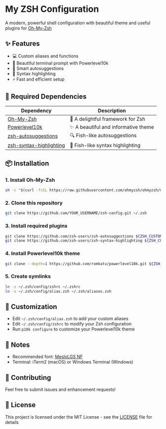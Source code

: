 # My ZSH Configuration

A modern, powerful shell configuration with beautiful theme and useful plugins for [Oh-My-Zsh](https://ohmyz.sh/)

## ✨ Features

- 💻 Custom aliases and functions
- 🎨 Beautiful terminal prompt with Powerlevel10k
- 📝 Smart autosuggestions
- 🌈 Syntax highlighting
- ⚡️ Fast and efficient setup

## 🔧 Required Dependencies

| Dependency                                                                      | Description                          |
| ------------------------------------------------------------------------------- | ------------------------------------ |
| [Oh-My-Zsh](https://ohmyz.sh/)                                                  | 💪 A delightful framework for Zsh    |
| [Powerlevel10k](https://github.com/romkatv/powerlevel10k)                       | ✨ A beautiful and informative theme |
| [zsh-autosuggestions](https://github.com/zsh-users/zsh-autosuggestions)         | 🔍 Fish-like autosuggestions         |
| [zsh-syntax-highlighting](https://github.com/zsh-users/zsh-syntax-highlighting) | 🎨 Fish-like syntax highlighting     |

## 📦 Installation

### 1. Install Oh-My-Zsh

```bash
sh -c "$(curl -fsSL https://raw.githubusercontent.com/ohmyzsh/ohmyzsh/master/tools/install.sh)"
```

### 2. Clone this repository

```bash
git clone https://github.com/YOUR_USERNAME/zsh-config.git ~/.zsh
```

### 3. Install required plugins

```bash
git clone https://github.com/zsh-users/zsh-autosuggestions ${ZSH_CUSTOM:-~/.oh-my-zsh/custom}/plugins/zsh-autosuggestions
git clone https://github.com/zsh-users/zsh-syntax-highlighting ${ZSH_CUSTOM:-~/.oh-my-zsh/custom}/plugins/zsh-syntax-highlighting
```

### 4. Install Powerlevel10k theme

```bash
git clone --depth=1 https://github.com/romkatv/powerlevel10k.git ${ZSH_CUSTOM:-$HOME/.oh-my-zsh/custom}/themes/powerlevel10k
```

### 5. Create symlinks

```bash
ln -s ~/.zsh/config/zshrc ~/.zshrc
ln -s ~/.zsh/config/alias.zsh ~/.zsh/aliases.zsh
```

## 🎨 Customization

- Edit `~/.zsh/config/alias.zsh` to add your custom aliases
- Edit `~/.zsh/config/zshrc` to modify your Zsh configuration
- Run `p10k configure` to customize your Powerlevel10k theme

## 📝 Notes

- Recommended font: [MesloLGS NF](https://github.com/romkatv/powerlevel10k#meslo-nerd-font-patched-for-powerlevel10k)
- Terminal: iTerm2 (macOS) or Windows Terminal (Windows)

## 🤝 Contributing

Feel free to submit issues and enhancement requests!

## 📜 License

This project is licensed under the MIT License - see the [LICENSE](LICENSE) file for details
